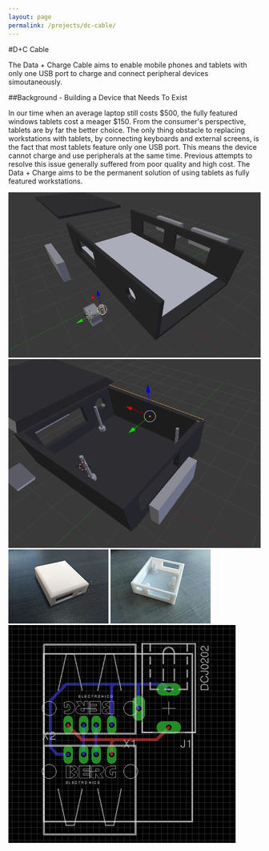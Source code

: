 ```yaml
---
layout: page
permalink: /projects/dc-cable/
---
```


#D+C Cable

The Data + Charge Cable aims to enable mobile phones and tablets with only one USB port to charge and connect peripheral devices simoutaneously.

##Background - Building a Device that Needs To Exist

In our time when an average laptop still costs $500, the fully featured windows tablets cost a meager $150. From the consumer's perspective, tablets are by far the better choice. The only thing obstacle to replacing workstations with tablets, by connecting keyboards and external screens, is the fact that most tablets feature only one USB port. This means the device cannot charge and use peripherals at the same time. Previous attempts to resolve this issue generally suffered from poor quality and high cost. The Data + Charge aims to be the permanent solution of using tablets as fully featured workstations.

![Prototype_V0](/assets/dccable/Prototype_V0.png)
![Prototype_V1](/assets/dccable/Prototype_V1.png)
![Prototype_V1_Back](/assets/dccable/Prototype_V1_Back.jpg)
![Prototype_V1_Front](/assets/dccable/Prototype_V1_Front.jpg)
![Chip_V1](/assets/dccable/Chip_V1.png)